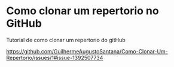 # Como clonar um repertorio no GitHub
Tutorial de como clonar um repertorio do gitHub

https://github.com/GuilhermeAugustoSantana/Como-Clonar-Um-Repertorio/issues/1#issue-1392507734

